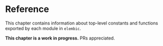 # Reference

This chapter contains information about top-level constants and functions exported by each module in `elembic`.

**This chapter is a work in progress.** PRs appreciated.
